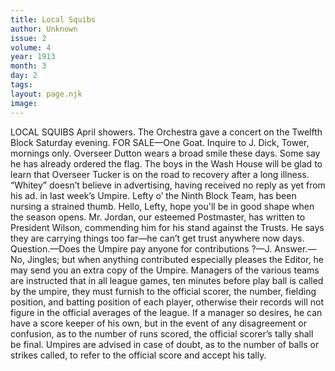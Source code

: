 ```yaml
---
title: Local Squibs
author: Unknown
issue: 2
volume: 4
year: 1913
month: 3
day: 2
tags:
layout: page.njk
image:
---
```

LOCAL SQUIBS    April showers.       The Orchestra gave a concert on the Twelfth Block Saturday evening.       FOR SALE—One Goat. Inquire to J. Dick, Tower, mornings only.       Overseer Dutton wears a broad smile these days. Some say he has already ordered the flag.       The boys in the Wash House will be glad to learn that Overseer Tucker is on the road to recovery after a long illness.       “Whitey” doesn’t believe in advertising, having received no reply as yet from his ad. in last week’s Umpire.       Lefty o’ the Ninth Block Team, has been nursing a strained thumb. Hello, Lefty, hope you'll be in good shape when the season opens.       Mr. Jordan, our esteemed Postmaster, has written to President Wilson, commending him for his stand against the Trusts. He says they are carrying things too far—he can’t get trust anywhere now days.    Question.—Does the Umpire pay anyone for contributions ?—J.    Answer.—No, Jingles; but when anything contributed especially pleases the Editor, he may send you an extra copy of the Umpire.    Managers of the various teams are instructed that in all league games, ten minutes before play ball is called by the umpire, they must furnish to the official scorer, the number, fielding position, and batting position of each player, otherwise their records will not figure in the official averages of the league. If a manager so desires, he can have a score keeper of his own, but in the event of any disagreement or confusion, as to the number of runs scored, the official scorer’s tally shall be final. Umpires are advised in case of doubt, as to the number of balls or strikes called, to refer to the official score and accept his tally. 




